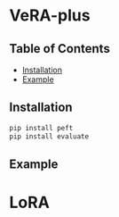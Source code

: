 # VeRA-plus

## Table of Contents
- [Installation](#installation)
- [Example](#example)

## Installation
```python
pip install peft
pip install evaluate
```

## Example 
# LoRA
